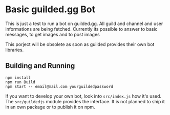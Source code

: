 # Basic guilded.gg Bot

This is just a test to run a bot on guilded.gg.
All guild and channel and user informations are being fetched.
Currently its possible to answer to basic messages, to get images and to post images

This porject will be obsolete as soon as guilded provides their own bot libraries.

## Building and Running

```
npm install
npm run Build
npm start -- email@mail.com yourguildedpassword
```

If you want to develop your own bot, look into `src/index.js` how it's used.
The `src/guildedjs` module provides the interface.
It is not planned to ship it in an own package or to publish it on npm.
